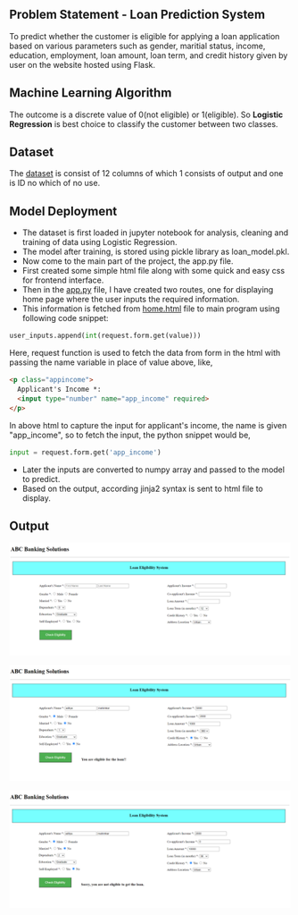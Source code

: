 ## Problem Statement - Loan Prediction System
To predict whether the customer is eligible for applying a loan application based on various parameters such as gender, maritial status, income, education, employment, loan amount, loan term, and credit history given by user on the website hosted using Flask.

## Machine Learning Algorithm
The outcome is a discrete value of 0(not eligible) or 1(eligible). So **Logistic Regression** is best choice to classify the customer between two classes.

## Dataset
The [dataset](https://www.kaggle.com/altruistdelhite04/loan-prediction-problem-dataset) is consist of 12 columns of which 1 consists of output and one is ID no which of no use.

## Model Deployment
- The dataset is first loaded in jupyter notebook for analysis, cleaning and training of data using Logistic Regression.
- The model after training, is stored using pickle library as loan_model.pkl.
- Now come to the main part of the project, the app.py file.
- First created some simple html file along with some quick and easy css for frontend interface.
- Then in the [app.py](app.py) file, I have created two routes, one for displaying home page where the user inputs the required information.
- This information is fetched from [home.html](https://github.com/aditya9110/Contribution-program/blob/master/ML_models_Flask/Aditya%20Mahimkar/templates/home.html) file to main program using following code snippet:
```py
user_inputs.append(int(request.form.get(value)))
```
Here, request function is used to fetch the data from form in the html with passing the name variable in place of value above, like,
```html
<p class="appincome">
  Applicant's Income *:
  <input type="number" name="app_income" required>
</p>
```
In above html to capture the input for applicant's income, the name is given "app_income", so to fetch the input, the python snippet would be,
```py
input = request.form.get('app_income')
```
- Later the inputs are converted to numpy array and passed to the model to predict.
- Based on the output, according jinja2 syntax is sent to html file to display.

## Output
![output1](output1.PNG)

![output2](output2.PNG)

![output3](output3.PNG)
